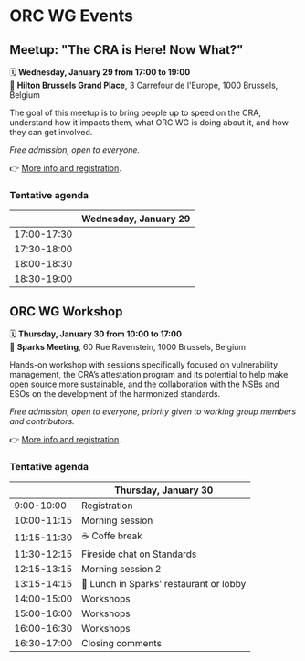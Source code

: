 
# ORC WG Events

## Meetup: "The CRA is Here! Now What?"

🗓️ **Wednesday, January 29 from 17:00 to 19:00**<br>
📍 **Hilton Brussels Grand Place**, 3 Carrefour de l'Europe, 1000 Brussels, Belgium

The goal of this meetup is to bring people up to speed on the CRA, understand how it impacts them, what ORC WG is doing about it, and how they can get involved.

_Free admission, open to everyone._

👉 [More info and registration](https://www.eventbrite.com/e/the-eu-cyber-resilience-act-is-here-now-what-tickets-1104765205469).

### Tentative agenda

|             | Wednesday, January 29                |
|-------------|--------------------------------------|
| 17:00-17:30 |                                      |
| 17:30-18:00 |                                      |
| 18:00-18:30 |                                      |
| 18:30-19:00 |                                      |

## ORC WG Workshop

🗓️ **Thursday, January 30 from 10:00 to 17:00**<br>
📍 **Sparks Meeting**, 60 Rue Ravenstein, 1000 Brussels, Belgium

Hands-on workshop with sessions specifically focused on vulnerability management, the CRA’s attestation program and its potential to help make open source more sustainable, and the collaboration with the NSBs and ESOs on the development of the harmonized standards.

_Free admission, open to everyone, priority given to working group members and contributors._

👉 [More info and registration](https://www.eventbrite.com/e/orc-wg-workshop-tickets-1105475510009).

### Tentative agenda

|             | Thursday, January 30                    |
|-------------|-----------------------------------------|
| 9:00-10:00  | Registration                            |
| 10:00-11:15 | Morning session                         |
| 11:15-11:30 | ☕️ Coffe break                           |
| 11:30-12:15 | Fireside chat on Standards              |
| 12:15-13:15 | Morning session 2                                        |
| 13:15-14:15 | 🍛 Lunch in Sparks' restaurant or lobby |
| 14:00-15:00 | Workshops                               |
| 15:00-16:00 | Workshops                               |
| 16:00-16:30 | Workshops                               |
| 16:30-17:00 | Closing comments                        |

